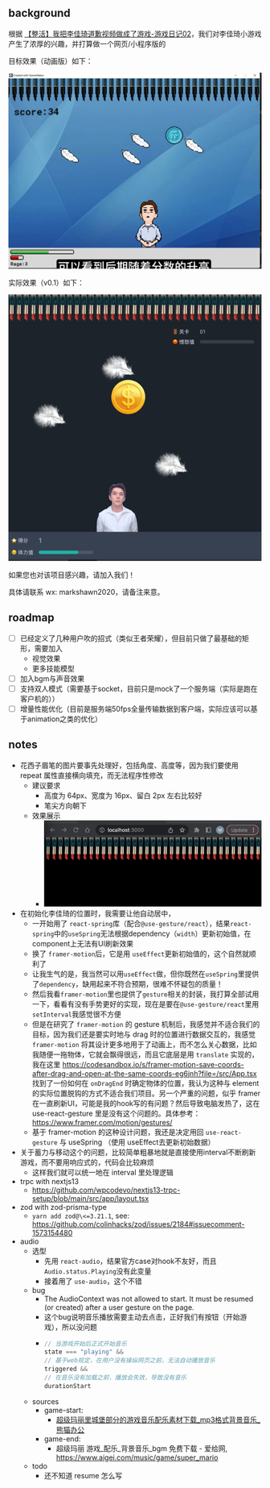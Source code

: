 ## background

根据 [【整活】我把李佳琦道歉视频做成了游戏-游戏日记02](https://www.bilibili.com/video/BV1F14y1k7FN/?spm_id_from=333.880.my_history.page.click&vd_source=9cb028fe6c978c6816626901d9249eb1)，我们对李佳琦小游戏产生了浓厚的兴趣，并打算做一个网页/小程序版的

目标效果（动画版）如下：

![img_1.png](__docs__/target-animation-effect.png)

实际效果（v0.1）如下：

![img.png](__docs__/implemented-effect.png)

如果您也对该项目感兴趣，请加入我们！

具体请联系 wx: markshawn2020，请备注来意。

## roadmap

- [ ] 已经定义了几种用户吹的招式（类似王者荣耀），但目前只做了最基础的矩形，需要加入
  - 视觉效果
  - 更多技能模型
- [ ] 加入bgm与声音效果
- [ ] 支持双人模式（需要基于socket，目前只是mock了一个服务端（实际是跑在客户机的））
- [ ] 增量性能优化（目前是服务端50fps全量传输数据到客户端，实际应该可以基于animation之类的优化）

## notes

- 花西子眉笔的图片要事先处理好，包括角度、高度等，因为我们要使用 repeat 属性直接横向填充，而无法程序性修改
  - 建议要求
    - 高度为 64px、宽度为 16px、留白 2px 左右比较好
    - 笔尖方向朝下
  - 效果展示
    - ![img.png](__docs__/pens-effect.png)
- 在初始化李佳琦的位置时，我需要让他自动居中，
  - 一开始用了 `react-spring`库（配合`@use-gesture/react`），结果`react-spring`中的`useSpring`无法根据dependency（`width`）更新初始值，在component上无法有UI刷新效果
  - 换了 `framer-motion`后，它是用 `useEffect`更新初始值的，这个自然就顺利了
  - 让我生气的是，我当然可以用`useEffect`做，但你既然在`useSpring`里提供了`dependency`，缺用起来不符合预期，很难不怀疑包的质量！
  - 然后我看`framer-motion`里也提供了`gesture`相关的封装，我打算全部试用一下，看看有没有手势更好的实现，现在是要在`@use-gesture/react`里用`setInterval`我感觉很不方便
  - 但是在研究了 `framer-motion` 的 gesture 机制后，我感觉并不适合我们的目标，因为我们还是要实时地与 drag 时的位置进行数据交互的，我感觉 `framer-motion` 将其设计更多地用于了动画上，而不怎么关心数据，比如我随便一拖物体，它就会飘得很远，而且它底层是用 `translate` 实现的，我在这里 https://codesandbox.io/s/framer-motion-save-coords-after-drag-and-open-at-the-same-coords-eg6jnh?file=/src/App.tsx 找到了一份如何在 `onDragEnd` 时确定物体的位置，我认为这种与 element 的实际位置脱钩的方式不适合我们项目。另一个严重的问题，似乎 framer 在一直刷新UI，可能是我的hook写的有问题？然后导致电脑发热了，这在 use-react-gesture 里是没有这个问题的。具体参考：https://www.framer.com/motion/gestures/
  - 基于 framer-motion 的这种设计问题，我还是决定用回 `use-react-gesture` 与 useSpring （使用 useEffect去更新初始数据）
- 关于蓄力与移动这个的问题，比较简单粗暴地就是直接使用interval不断刷新游戏，而不要用响应式的，代码会比较麻烦
  - 这样我们就可以统一地在 interval 里处理逻辑
- trpc with nextjs13
  - https://github.com/wpcodevo/nextjs13-trpc-setup/blob/main/src/app/layout.tsx
- zod with zod-prisma-type
  - `yarn add zod@\<=3.21.1`, see: https://github.com/colinhacks/zod/issues/2184#issuecomment-1573154480
- audio
  - 选型
    - 先用 `react-audio`，结果官方case对hook不友好，而且`Audio.status.Playing`没有此变量
    - 接着用了 `use-audio`，这个不错
  - bug
    - The AudioContext was not allowed to start. It must be resumed (or created) after a user gesture on the page.
    - 这个bug说明音乐播放需要主动去点击，正好我们有按钮（开始游戏），所以没问题
    - ```javascript
      // 当游戏开始后正式开始音乐
      state === "playing" &&
      // 基于web规定，在用户没有操纵网页之前，无法自动播放音乐
      triggered &&
      // 在音乐没有加载之前，播放会失效，导致没有音乐
      durationStart
      ```
  - sources
    - game-start: 
      - [超级玛丽里城堡部分的游戏音乐配乐素材下载_mp3格式背景音乐_熊猫办公](https://www.tukuppt.com/muban/lkyjejbp.html)
    - game-end:
      - 超级玛丽 游戏_配乐_背景音乐_bgm 免费下载 - 爱给网, https://www.aigei.com/music/game/super_mario
  - todo
    - 还不知道 resume 怎么写
